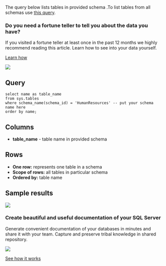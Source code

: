 The query below lists tables in provided schema .To list tables from all schemas use [this query](https://dataedo.com/kb/query/sql-server/list-of-tables-in-the-database).

### Do you need a fortune teller to tell you about the data you have?

If you visited a fortune teller at least once in the past 12 months we highly recommend reading this article. Learn how to see into your data yourself.

[Learn how](https://dataedo.com/blog/confused-when-trying-to-work-with-databases?cta=kb-query-fairy)

[![](https://dataedo.com/asset/img/markdown/docs/test-article/d36a7df6380a23152f19389890296cdc.png)](https://dataedo.com/blog/confused-when-trying-to-work-with-databases?cta=kb-query-fairy)

## Query

```
select name as table_name
from sys.tables
where schema_name(schema_id) = 'HumanResources' -- put your schema name here
order by name;
```

## Columns

-   **table\_name** - table name in provided schema

## Rows

-   **One row:** represents one table in a schema
-   **Scope of rows:** all tables in particular schema
-   **Ordered by:** table name

## Sample results

![](https://dataedo.com/asset/img/kb/query/sql-server/particular_schema_tables.png)

### Create beautiful and useful documentation of your SQL Server

Generate convenient documentation of your databases in minutes and share it with your team. Capture and preserve tribal knowledge in shared repository.

[![](https://dataedo.com/asset/img/markdown/docs/test-article/30c11fa4b210f11740f56e85ca8bf9c6.gif)](https://demo.dataedo.com/)

[See how it works](https://demo.dataedo.com/)